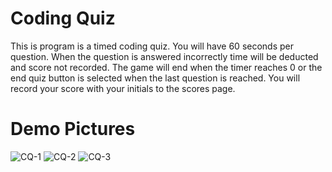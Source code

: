 # Coding Quiz

This is program is a timed coding quiz. You will have 60 seconds per question. When the question is answered incorrectly time will be deducted and score not recorded. The game will end when the timer reaches 0 or the end quiz button is selected when the last question is reached. You will record your score with your initials to the scores page.

# Demo Pictures
![CQ-1](https://user-images.githubusercontent.com/97544979/168483526-f2fc14c6-d6a1-4b03-b77a-061f1c8dc18e.PNG)
![CQ-2](https://user-images.githubusercontent.com/97544979/168483534-af62b1e8-4ef0-498e-9ab4-b9cb8fe15293.PNG)
![CQ-3](https://user-images.githubusercontent.com/97544979/168483536-19712a29-f88d-4676-acf2-01542ab4dfec.PNG)
